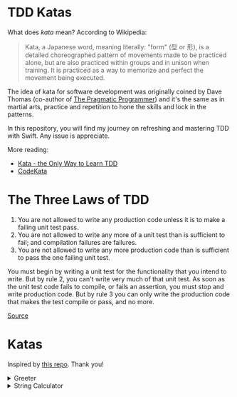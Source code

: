 # TDD Katas

What does _kata_ mean? According to Wikipedia:

> Kata, a Japanese word, meaning literally: "form" (型 or 形), is a detailed choreographed pattern of movements made to be practiced alone, but are also practiced within groups and in unison when training. It is practiced as a way to memorize and perfect the movement being executed.

The idea of kata for software development was originally coined by Dave Thomas (co-author of [The Pragmatic Programmer](https://www.amazon.co.uk/dp/020161622X/ref=cm_sw_em_r_mt_dp_U_nzvyDbJTKJR59)) and it's the same as in martial arts, practice and repetition to hone the skills and lock in the patterns.

In this repository, you will find my journey on refreshing and mastering TDD with Swift. Any issue is appreciate.

More reading:

* [Kata - the Only Way to Learn TDD](http://www.peterprovost.org/blog/2012/05/02/kata-the-only-way-to-learn-tdd/)
* [CodeKata](http://codekata.com/)

# The Three Laws of TDD

1. You are not allowed to write any production code unless it is to make a failing unit test pass.
2. You are not allowed to write any more of a unit test than is sufficient to fail; and compilation failures are failures.
3. You are not allowed to write any more production code than is sufficient to pass the one failing unit test.

You must begin by writing a unit test for the functionality that you intend to write. But by rule 2, you can't write very much of that unit test. As soon as the unit test code fails to compile, or fails an assertion, you must stop and write production code. But by rule 3 you can only write the production code that makes the test compile or pass, and no more.

[Source](http://butunclebob.com/ArticleS.UncleBob.TheThreeRulesOfTdd)

# Katas
Inspired by [this repo](https://github.com/wix/tdd-katas). Thank you!

<details>
  <summary>Greeter</summary>
  <p>

    PR: https://github.com/migfabio/swift-tdd-katas/pull/1

    1. Write a `Greeter` class with `greet` function that receives a `name` as input and outputs `Hello <name>`. The signature of `greet` should not change throughout the kata. You are allowed to construct `Greeter` object as you please.
    2. `greet` trims the input
    3. `greet` capitalizes the first letter of the `name`
    4. `greet` returns `Good morning <name>` when the time is 06:00-12:00
    5. `greet` returns `Good evening <name>` when the time is 18:00-22:00
    6. `greet` returns `Good night <name>` when the time is 22:00-06:00

  </p>
</details>

<details>
  <summary>String Calculator</summary>
  <p>
    
    PR: https://github.com/migfabio/swift-tdd-katas/pull/2
    
    Write a method `add` under an object `StringCalculator` that, given a delimited string, returns the sum of the numbers in the string.
    1. An empty string returns zero `'' => 0`
    2. A single number returns the value `'1' => 1` `'2' => 2`
    3. Two numbers, comma delimited, returns the sum `'1,2' => 3` `'10,20' => 30`
    4. Two numbers, newline delimited, returns the sum `'1\n2' => 3`
    5. Three numbers, delimited either way, returns the sum `'1\n2,3\n4' => 10`
    6. Negative numbers throw an exception with the message `'-1,2,-3' => 'Negatives not allowed: -1,-3'`
    7. Numbers greater than 1000 are ignored
    8. A single char delimiter can be defined on the first line starting with `//` (e.g `//#\n1#2` for a ‘#’ as the delimiter)
    9. A multi char delimiter can be defined on the first line starting with `//` (e.g. `//###\n1###2` for ‘###’ as the delimiter)
    
  </p>
</details>

